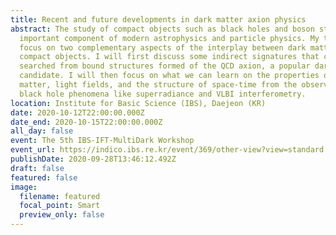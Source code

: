 ```yaml
---
title: Recent and future developments in dark matter axion physics
abstract: The study of compact objects such as black holes and boson stars is an
  important component of modern astrophysics and particle physics. My talk will
  focus on two complementary aspects of the interplay between dark matter and
  compact objects. I will first discuss some indirect signatures that can be
  searched from bound structures formed of the QCD axion, a popular dark matter
  candidate. I will then focus on what we can learn on the properties of dark
  matter, light fields, and the structure of space-time from the observation of
  black hole phenomena like superradiance and VLBI interferometry.
location: Institute for Basic Science (IBS), Daejeon (KR)
date: 2020-10-12T22:00:00.000Z
date_end: 2020-10-15T22:00:00.000Z
all_day: false
event: The 5th IBS-IFT-MultiDark Workshop
event_url: https://indico.ibs.re.kr/event/369/other-view?view=standard
publishDate: 2020-09-28T13:46:12.492Z
draft: false
featured: false
image:
  filename: featured
  focal_point: Smart
  preview_only: false
---
```

